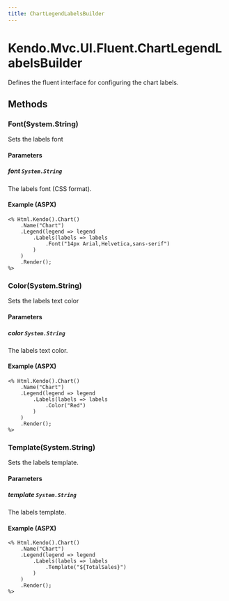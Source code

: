 ```yaml
---
title: ChartLegendLabelsBuilder
---
```


# Kendo.Mvc.UI.Fluent.ChartLegendLabelsBuilder
Defines the fluent interface for configuring the chart labels.




## Methods


### Font(System.String)
Sets the labels font


#### Parameters

##### font `System.String`
The labels font (CSS format).




#### Example (ASPX)
    <% Html.Kendo().Chart()
        .Name("Chart")
        .Legend(legend => legend
            .Labels(labels => labels
                .Font("14px Arial,Helvetica,sans-serif")
            )
        )
        .Render();
    %>


### Color(System.String)
Sets the labels text color


#### Parameters

##### color `System.String`
The labels text color.




#### Example (ASPX)
    <% Html.Kendo().Chart()
        .Name("Chart")
        .Legend(legend => legend
            .Labels(labels => labels
                .Color("Red")
            )
        )
        .Render();
    %>


### Template(System.String)
Sets the labels template.


#### Parameters

##### template `System.String`
The labels template.




#### Example (ASPX)
    <% Html.Kendo().Chart()
        .Name("Chart")
        .Legend(legend => legend
            .Labels(labels => labels
                .Template("${TotalSales}")
            )
        )
        .Render();
    %>



